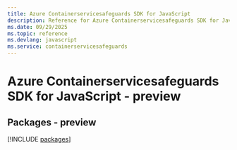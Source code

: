 ```yaml
---
title: Azure Containerservicesafeguards SDK for JavaScript
description: Reference for Azure Containerservicesafeguards SDK for JavaScript
ms.date: 09/29/2025
ms.topic: reference
ms.devlang: javascript
ms.service: containerservicesafeguards
---
```

# Azure Containerservicesafeguards SDK for JavaScript - preview
## Packages - preview
[!INCLUDE [packages](containerservicesafeguards-index.md)]